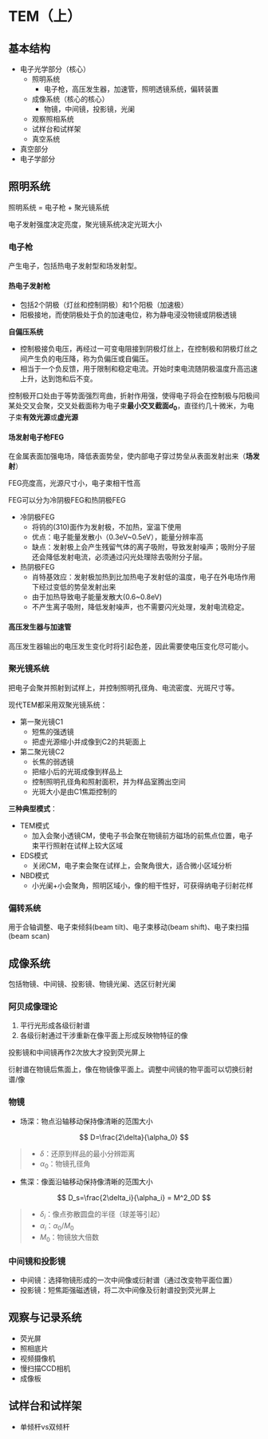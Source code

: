 # TEM（上）

## 基本结构

- 电子光学部分（核心）
    - 照明系统
        - 电子枪，高压发生器，加速管，照明透镜系统，偏转装置
    - 成像系统（核心的核心）
        - 物镜，中间镜，投影镜，光阑
    - 观察照相系统
    - 试样台和试样架
    - 真空系统
- 真空部分
- 电子学部分

## 照明系统

照明系统 = 电子枪 + 聚光镜系统

电子发射强度决定亮度，聚光镜系统决定光斑大小

### 电子枪

产生电子，包括热电子发射型和场发射型。

#### 热电子发射枪

- 包括2个阴极（灯丝和控制阴极）和1个阳极（加速极）
- 阳极接地，而使阴极处于负的加速电位，称为静电浸没物镜或阴极透镜

**自偏压系统**
- 控制极接负电压，再经过一可变电阻接到阴极灯丝上，在控制极和阴极灯丝之间产生负的电压降，称为负偏压或自偏压。
- 相当于一个负反馈，用于限制和稳定电流。开始时束电流随阴极温度升高迅速上升，达到饱和后不变。

控制极开口处由于等势面强烈弯曲，折射作用强，使得电子将会在控制极与阳极间某处交叉会聚，交叉处截面称为电子束**最小交叉截面$d_0$**，直径约几十微米，为电子束**有效光源**或**虚光源**

#### 场发射电子枪FEG

在金属表面加强电场，降低表面势垒，使内部电子穿过势垒从表面发射出来（**场发射**）

FEG亮度高，光源尺寸小，电子束相干性高

FEG可以分为冷阴极FEG和热阴极FEG
- 冷阴极FEG
    - 将钨的(310)面作为发射极，不加热，室温下使用
    - 优点：电子能量发散小（0.3eV~0.5eV），能量分辨率高
    - 缺点：发射极上会产生残留气体的离子吸附，导致发射噪声；吸附分子层还会降低发射电流，必须通过闪光处理除去吸附分子层。
- 热阴极FEG
    - 肖特基效应：发射极加热到比加热电子发射低的温度，电子在外电场作用下经过变低的势垒发射出来
    - 由于加热导致电子能量发散大(0.6~0.8eV)
    - 不产生离子吸附，降低发射噪声，也不需要闪光处理，发射电流稳定。

#### 高压发生器与加速管

高压发生器输出的电压发生变化时将引起色差，因此需要使电压变化尽可能小。

### 聚光镜系统

把电子会聚并照射到试样上，并控制照明孔径角、电流密度、光斑尺寸等。

现代TEM都采用双聚光镜系统：
- 第一聚光镜C1
    - 短焦的强透镜
    - 把虚光源缩小并成像到C2的共轭面上
- 第二聚光镜C2
    - 长焦的弱透镜
    - 把缩小后的光斑成像到样品上
    - 控制照明孔径角和照射面积，并为样品室腾出空间
    - 光斑大小是由C1焦距控制的

**三种典型模式**：
- TEM模式
    - 加入会聚小透镜CM，使电子书会聚在物镜前方磁场的前焦点位置，电子束平行照射在试样上较大区域
- EDS模式
    - 关闭CM，电子束会聚在试样上，会聚角很大，适合微小区域分析
- NBD模式
    - 小光阑+小会聚角，照明区域小，像的相干性好，可获得纳电子衍射花样

### 偏转系统

用于合轴调整、电子束倾斜(beam tilt)、电子束移动(beam shift)、电子束扫描(beam scan)

## 成像系统

包括物镜、中间镜、投影镜、物镜光阑、选区衍射光阑

### 阿贝成像理论

1. 平行光形成各级衍射谱
2. 各级衍射通过干涉重新在像平面上形成反映物特征的像

投影镜和中间镜再作2次放大才投到荧光屏上

衍射谱在物镜后焦面上，像在物镜像平面上。调整中间镜的物平面可以切换衍射谱/像

### 物镜

- 场深：物点沿轴移动保持像清晰的范围大小

$$
D=\frac{2\delta}{\alpha_0}
$$

> - $\delta$：还原到样品的最小分辨距离
> - $\alpha_0$：物镜孔径角

- 焦深：像面沿轴移动保持像清晰的范围大小

$$
D_s=\frac{2\delta_i}{\alpha_i} = M^2_0D
$$

> - $\delta_i$：像点弥散圆盘的半径（球差等引起）
> - $\alpha_i$：$\alpha_0/M_0$
> - $M_0$：物镜放大倍数

### 中间镜和投影镜

- 中间镜：选择物镜形成的一次中间像或衍射谱（通过改变物平面位置）
- 投影镜：短焦距强磁透镜，将二次中间像及衍射谱投到荧光屏上

## 观察与记录系统

- 荧光屏
- 照相底片
- 视频摄像机
- 慢扫描CCD相机
- 成像板

## 试样台和试样架

- 单倾杆vs双倾杆

